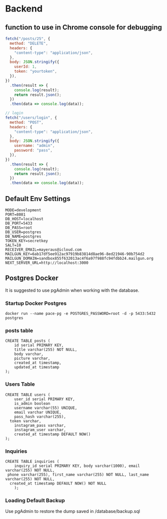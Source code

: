# Backend

## function to use in Chrome console for debugging

```javascript
fetch("/posts/25", {
  method: "DELETE",
  headers: {
    "content-type": "application/json",
  },
  body: JSON.stringify({
    userId: 1,
    token: "yourtoken",
  }),
})
  .then(result => {
    console.log(result);
    return result.json();
  })
  .then(data => console.log(data));

// login
fetch("/users/login", {
  method: "POST",
  headers: {
    "content-type": "application/json",
  },
  body: JSON.stringify({
    username: "admin",
    password: "pass",
  }),
})
  .then(result => {
    console.log(result);
    return result.json();
  })
  .then(data => console.log(data));
```

## Default Env Settings

```
MODE=development
PORT=8081
DB_HOST=localhost
DB_PORT=5433
DB_PASS=root
DB_USER=postgres
DB_NAME=postgres
TOKEN_KEY=secretkey
SALT=10
RECEIVER_EMAIL=mayeraus@icloud.com
MAILGUN_KEY=6ab17df5ee912ac97919b83814d8ae96-8ed21946-90b754d2
MAILGUN_DOMAIN=sandbox855f632013ac4f6a97f988fc94fdbb24.mailgun.org
NEXT_SERVER_URL=http://localhost:3000

```

## Postgres Docker

It is suggested to use pgAdmin when working with the database.

### Startup Docker Postgres

```
docker run --name pace-pg -e POSTGRES_PASSWORD=root -d -p 5433:5432 postgres
```

### posts table

```
CREATE TABLE posts (
	id serial PRIMARY KEY,
	title varchar(255) NOT NULL,
	body varchar,
	picture varchar,
	created_at timestamp,
	updated_at timestamp
);
```

### Users Table

```
CREATE TABLE users (
	user_id serial PRIMARY KEY,
	is_admin boolean
	username varchar(55) UNIQUE,
	email varchar UNIQUE,
	pass_hash varchar(255),
  token varchar,
	instagram_pass varchar,
	instagram_user varchar,
	created_at timestamp DEFAULT NOW()
);
```

### Inquiries

```
CREATE TABLE inquiries (
	inquiry_id serial PRIMARY KEY, body varchar(1000), email varchar(255) NOT NULL,
 phone varchar(255), first_name varchar(255) NOT NULL, last_name varchar(255) NOT NULL,
  created_at timestamp DEFAULT NOW() NOT NULL
	);
```

### Loading Default Backup

Use pgAdmin to restore the dump saved in /database/backup.sql
